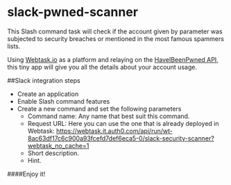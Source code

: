 # slack-pwned-scanner

This Slash command task will check if the account given by parameter was subjected to security breaches or mentioned in the most famous spammers lists.

Using [Webtask.io](https://webtask.io/) as a platform and relaying on the [HaveIBeenPwned API](https://haveibeenpwned.com/API/v2), this tiny app will give you all the details about your account usage.

##Slack integration steps
* Create an application
* Enable Slash command features
* Create a new command and set the following parameters
   * Command name: Any name that best suit this command.
   * Request URL: Here you can use the one that is already deployed in Webtask: https://webtask.it.auth0.com/api/run/wt-8ac63df17c6c900a93fcefd7def6eca5-0/slack-security-scanner?webtask_no_cache=1
   * Short description.
   * Hint.


####Enjoy it!
